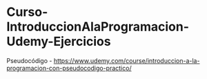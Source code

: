 # Curso-IntroduccionAlaProgramacion-Udemy-Ejercicios
Pseudocódigo - https://www.udemy.com/course/introduccion-a-la-programacion-con-pseudocodigo-practico/
